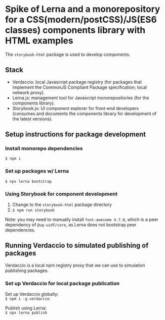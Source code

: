 # Spike of Lerna and a monorepository for a CSS(modern/postCSS)/JS(ES6 classes) components library with HTML examples

The `storybook-html` package is used to develop components.

## Stack
  - Verdaccio: local Javascript package registry (for packages that implement the CommonJS Compliant Package specification; local network proxy).
  - Lerna.js: management tool for Javascript monorepositories (for the components library).
  - Storybook.js: UI component explorer for front-end developers (consumes and documents the components library for development of the latest versions).

## Setup instructions for package development

### Install monorepo dependencies

`$ npm i`

### Set up packages w/ Lerna

`$ npx lerna bootstrap`

### Using Storybook for component development

1. Change to the `storybook-html` package directory
2. `$ npm run storybook`

Note: you may need to manually install `font-awesome 4.7.0`, which is a peer dependency of `@uq-uidf/core`, as Lerna does not bootstrap peer dependencies.

## Running Verdaccio to simulated publishing of packages

Verdaccio is a local npm registry proxy that we can use to simulation publishing packages.

### Set up Verdaccio for local package publication

Set up Verdaccio globally:  
`$ npm i -g verdaccio`

Publish using Lerna:  
`$ npx lerna publish`